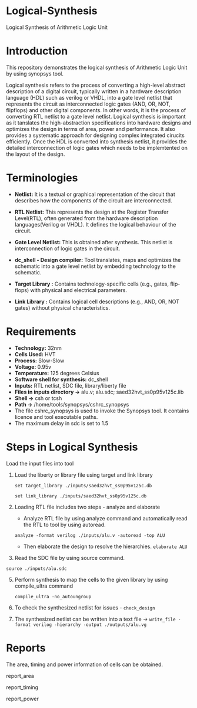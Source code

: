 # Logical-Synthesis
Logical Synthesis of Arithmetic Logic Unit

# Introduction
 This repository demonstrates the logical synthesis of Arithmetic Logic Unit by using synopsys tool.

Logical synthesis refers to the process of converting a high-level abstract description of a digital circuit, typically written in a hardware description language (HDL) such as verilog or VHDL, into a gate level netlist that represents the circuit as interconnected logic gates (AND, OR, NOT, flipflops) and other digital components. In other words, it is the process of converting RTL netlist to a gate level netlist. Logical synthesis is important as it tanslates the high-abstraction specifications into hardware designs and optimizes the design in terms of area, power and performance. It also provides a systematic approach for designing complex integrated cirucits efficiently. Once the HDL is converted into synthesis netlist, it provides the detailed interconnection of logic gates which needs to be implemtented on the layout of the design.

# Terminologies

- **Netlist:** It is a textual or graphical representation of the circuit that describes how the components of the circuit are interconnected.

- **RTL Netlist:** This represents the design at the Register Transfer Level(RTL), often generated from the hardware description languages(Verilog or VHDL). It defines the logical behaviour of the circuit.

- **Gate Level Netlist:** This is obtained after synthesis. This netlist is interconnection of logic gates in the circuit. 

- **dc_shell - Design compiler:** Tool translates, maps and optimizes the schematic into a gate level netlist by embedding technology to the schematic.

- **Target Library :** Contains technology-specific cells (e.g., gates, flip-flops) with physical and electrical parameters.

- **Link Library :** Contains logical cell descriptions (e.g., AND, OR, NOT gates) without physical characteristics.

# Requirements
- **Technology:** 32nm
- **Cells Used:** HVT
- **Process:** Slow-Slow
- **Voltage:** 0.95v
- **Temperature:** 125 degrees Celsius
- **Software shell for synthesis:** dc_shell
- **Inputs:** RTL netlist, SDC file, library/liberty file
- **Files in inputs directory ->** alu.v; alu.sdc; saed32hvt_ss0p95v125c.lib
- **Shell ->** csh or tcsh
- **Path ->** /home/tools/synopsys/cshrc_synopsys
- The file cshrc_synopsys is used to invoke the Synopsys tool. It contains licence and tool executable paths.
- The maximum delay in sdc is set to 1.5

# Steps in Logical Synthesis

Load the input files into tool
  
1. Load the liberty or library file using target and link library
   
     `set target_library ./inputs/saed32hvt_ss0p95v125c.db`
   
     `set link_library ./inputs/saed32hvt_ss0p95v125c.db`
   
3. Loading RTL file includes two steps - analyze and elaborate
   
   - Analyze RTL file by using analyze command and automatically read the RTL to tool by using autoread.

    `analyze -format verilog ./inputs/alu.v -autoread -top ALU`

   - Then elaborate the design to resolve the hierarchies. `elaborate ALU`

5. Read the SDC file by using source command.

  `source ./inputs/alu.sdc`

5. Perform synthesis to map the cells to the given library by using compile_ultra command

   `compile_ultra -no_autoungroup`
   
7. To check the synthesized netlist for issues - `check_design`

8. The synthesized netlist can be written into a text file -> `write_file -format verilog -hierarchy -output ./outputs/alu.vg`

# Reports

The area, timing and power information of cells can be obtained.

report_area



report_timing

report_power








